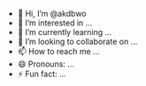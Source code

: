 - 👋 Hi, I’m @akdbwo
- 👀 I’m interested in ...
- 🌱 I’m currently learning ...
- 💞️ I’m looking to collaborate on ...
- 📫 How to reach me ...
- 😄 Pronouns: ...
- ⚡ Fun fact: ...

<!---
akdbwo/akdbwo is a ✨ special ✨ repository because its `README.md` (this file) appears on your GitHub profile.
You can click the Preview link to take a look at your changes.
--->
